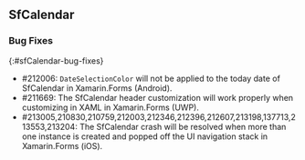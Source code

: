 ## SfCalendar

### Bug Fixes
{:#sfCalendar-bug-fixes}

* \#212006: `DateSelectionColor` will not be applied to the today date of SfCalendar in Xamarin.Forms (Android).
* \#211669: The SfCalendar header customization will work properly when customizing in XAML in Xamarin.Forms (UWP).
* \#213005,210830,210759,212003,212346,212396,212607,213198,137713,213553,213204: The SfCalendar crash will be resolved when more than one instance is created and popped off the UI navigation stack in Xamarin.Forms (iOS).